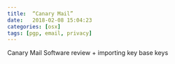 ```yaml
---
title:  “Canary Mail”
date:   2018-02-08 15:04:23
categories: [osx]
tags: [pgp, email, privacy]
---
```

Canary Mail
Software review + importing key base keys
